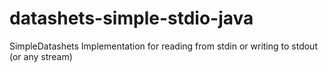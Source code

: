 # datashets-simple-stdio-java
SimpleDatashets Implementation for reading from stdin or writing to stdout (or any stream)
